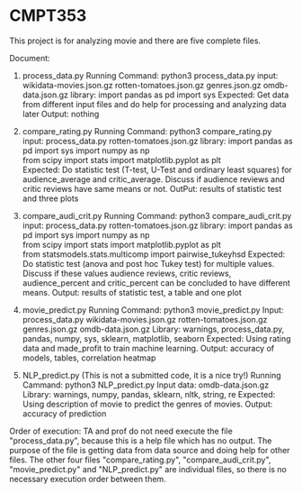 # CMPT353

This project is for analyzing movie and there are five complete files.

Document:
1. process_data.py
    Running Command: python3 process_data.py
    input: wikidata-movies.json.gz 
           rotten-tomatoes.json.gz 
           genres.json.gz
           omdb-data.json.gz
    library: import pandas as pd
             import sys
    Expected: Get data from different input files and do help for processing and analyzing data later
    Output: nothing


2. compare_rating.py
    Running Command: python3 compare_rating.py
    input: process_data.py
           rotten-tomatoes.json.gz
    library: import pandas as pd
             import sys
             import numpy as np   
             from scipy import stats
             import matplotlib.pyplot as plt   
    Expected: Do statistic test (T-test, U-Test and ordinary least squares) for audience_average and critic_average. Discuss if audience reviews and critic reviews have same means or not.
    OutPut: results of statistic test and three plots


3. compare_audi_crit.py 
    Running Command: python3 compare_audi_crit.py
    input: process_data.py
           rotten-tomatoes.json.gz
    library: import pandas as pd
             import sys
             import numpy as np   
             from scipy import stats
             import matplotlib.pyplot as plt  
             from statsmodels.stats.multicomp import pairwise_tukeyhsd 
    Expected: Do statistic test (anova and post hoc Tukey test) for multiple values. Discuss if these values audience reviews, critic reviews, audience_percent and critic_percent can be concluded to have different means.
    Output: results of statistic test, a table and one plot


4. movie_predict.py
    Running Command: python3 movie_predict.py
    Input: process_data.py
           wikidata-movies.json.gz 
           rotten-tomatoes.json.gz 
           genres.json.gz 
           omdb-data.json.gz
    Library: warnings, process_data.py, pandas, numpy, sys, sklearn, matplotlib, seaborn
    Expected: Using rating data and made_profit to train machine learning.
    Output: accuracy of models, tables, correlation heatmap


5. NLP_predict.py (This is not a submitted code, it is a nice try!)
    Running Cammand: python3 NLP_predict.py
    Input data: omdb-data.json.gz
    Library: warnings, numpy, pandas, sklearn, nltk, string, re
    Expected: Using description of movie to predict the genres of movies.
    Output: accuracy of prediction



Order of execution:
  TA and prof do not need execute the file "process_data.py", because this is a help file which has no output. The purpose of the file is getting data from data source and doing help for other files. The other four files "compare_rating.py", "compare_audi_crit.py", "movie_predict.py" and "NLP_predict.py" are individual files, so there is no necessary execution order between them. 